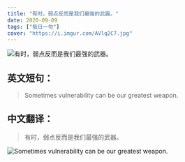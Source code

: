 ```yaml
---
title: "有时，弱点反而是我们最强的武器。"
date: 2020-09-09
tags: ["每日一句"]
cover: "https://i.imgur.com/AVlq2C7.jpg"
---
```


![有时，弱点反而是我们最强的武器。](https://i.imgur.com/z7GlfV3.jpg)

## 英文短句：
> Sometimes vulnerability can be our greatest weapon.

<!--more-->

## 中文翻译：
> 有时，弱点反而是我们最强的武器。

![Sometimes vulnerability can be our greatest weapon.](https://i.imgur.com/z7Bruni.jpg)

